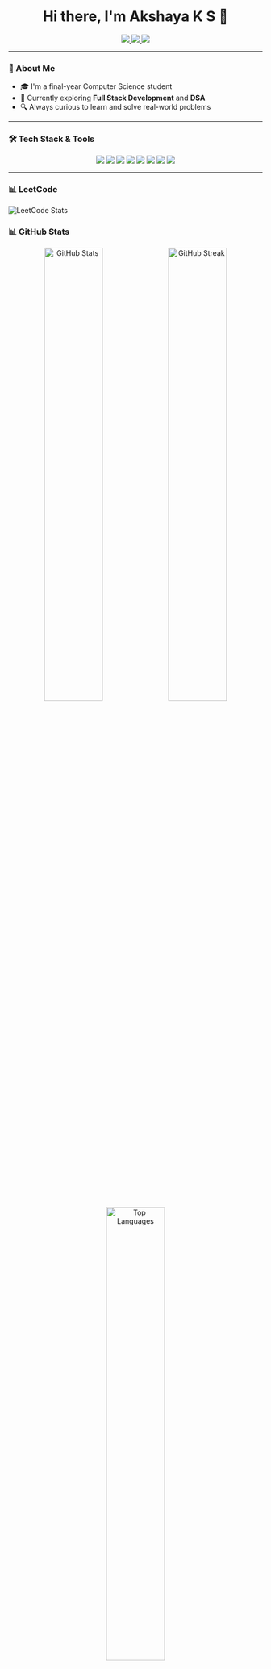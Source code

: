 <h1 align="center">Hi there, I'm Akshaya K S 👋</h1>

<p align="center">
  <a href="https://www.linkedin.com/in/akshaya-senthilkumar-123487270/" target="_blank">
    <img src="https://img.shields.io/badge/-LinkedIn-blue?style=flat-square&logo=linkedin" />
  </a>
  <a href="mailto:akshayasenthilkumar12@gmail.com">
    <img src="https://img.shields.io/badge/-Email-%23333?style=flat-square&logo=gmail&logoColor=white" />
  </a>
  <a href="https://leetcode.com/u/AKSHAYAKS_913122104014/">
    <img src="https://img.shields.io/badge/-LeetCode-orange?style=flat-square&logo=LeetCode&logoColor=white" />
  </a>
</p>

---

### 🧠 About Me

- 🎓 I'm a final-year Computer Science student 
- 🌱 Currently exploring **Full Stack Development** and **DSA**
- 🔍 Always curious to learn and solve real-world problems
  
---

### 🛠 Tech Stack & Tools

<div align="center">

  <!-- Languages -->

  <img src="https://img.shields.io/badge/Java-ED8B00?style=for-the-badge&logo=java&logoColor=white" />
  <img src="https://img.shields.io/badge/PHP-777BB4?style=for-the-badge&logo=php&logoColor=white" />
  <img src="https://img.shields.io/badge/MySQL-005C84?style=for-the-badge&logo=mysql&logoColor=white" />
  <img src="https://img.shields.io/badge/HTML5-E34F26?style=for-the-badge&logo=html5&logoColor=white" />
  <img src="https://img.shields.io/badge/CSS3-1572B6?style=for-the-badge&logo=css3&logoColor=white" />
  <img src="https://img.shields.io/badge/JavaScript-F7DF1E?style=for-the-badge&logo=javascript&logoColor=black" />

  <!-- Tools & Frameworks -->
  <img src="https://img.shields.io/badge/XAMPP-FB7A24?style=for-the-badge&logo=xampp&logoColor=white" />
  <img src="https://img.shields.io/badge/GitHub-181717?style=for-the-badge&logo=github&logoColor=white" />


</div>

---

### 📊 LeetCode 
![LeetCode Stats](https://leetcard.jacoblin.cool/AKSHAYAKS_913122104014?theme=dark&font=JetBrains%20Mono&ext=heatmap)

### 📊 GitHub Stats 

<div align="center"> <img src="https://github-readme-stats.vercel.app/api?username=AKSHAYAKS-03&show_icons=true&theme=tokyonight" alt="GitHub Stats" width="48%" /> <img src="https://github-readme-streak-stats.herokuapp.com/?user=AKSHAYAKS-03&theme=tokyonight" alt="GitHub Streak" width="48%" />
<br><br>

<img src="https://github-readme-stats.vercel.app/api/top-langs/?username=AKSHAYAKS-03&layout=compact&theme=tokyonight" alt="Top Languages" width="48%" /> </div>
